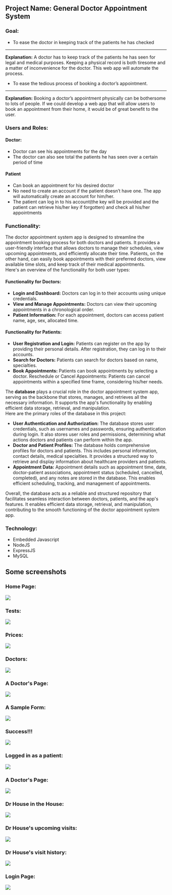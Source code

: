 ## Project Name: __General Doctor Appointment System__

### Goal:
* To ease the doctor in keeping track of the patients he has checked   
---
__Explanation:__ A doctor has to keep track of the patients he has seen for legal and medical purposes. Keeping a physical record is both tiresome and a matter of inconvenience for the doctor. This web app will automate the process.

* To ease the tedious process of booking a doctor’s appointment.
-----     
__Explanation:__ Booking a doctor’s appointment physically can be bothersome to lots of people. If we could develop a web app that will allow users to book an appointment from their home, it would be of great benefit to the user.

### Users and Roles:
#### Doctor:
* Doctor can see his appointments for the day
* The doctor can also see total the patients he has seen over a certain period of time

#### Patient
* Can book an appointment for his desired doctor
* No need to create an account if the patient doesn’t have one. The app will automatically create an account for him/her.
* The patient can log in to his account(the key will be provided and the patient can retrieve his/her key if forgotten) and check all his/her appointments

### Functionality:
The doctor appointment system app is designed to streamline the appointment booking process for both doctors and patients. It provides a user-friendly interface that allows doctors to manage their schedules, view upcoming appointments, and efficiently allocate their time. Patients, on the other hand, can easily book appointments with their preferred doctors, view available time slots, and keep track of their medical appointments.    
Here's an overview of the functionality for both user types:

#### Functionality for Doctors:
* __Login and Dashboard:__ Doctors can log in to their accounts using unique credentials. 
* __View and Manage Appointments:__ Doctors can view their upcoming appointments in a chronological order.
* __Patient Information:__ For each appointment, doctors can access patient name, age, sex, allocated time.   

#### Functionality for Patients:
* __User Registration and Login:__ Patients can register on the app by providing their personal details. After registration, they can log in to their accounts.
* __Search for Doctors:__ Patients can search for doctors based on name, specialties.
* __Book Appointments:__ Patients can book appointments by selecting a doctor.
Reschedule or Cancel Appointments: Patients can cancel appointments within a specified time frame, considering his/her needs.   

The __database__ plays a crucial role in the doctor appointment system app, serving as the backbone that stores, manages, and retrieves all the necessary information. It supports the app's functionality by enabling efficient data storage, retrieval, and manipulation.    
Here are the primary roles of the database in this project:   

* __User Authentication and Authorization:__ The database stores user credentials, such as usernames and passwords, ensuring authentication during login. It also stores user roles and permissions, determining what actions doctors and patients can perform within the app.
* __Doctor and Patient Profiles:__ The database holds comprehensive profiles for doctors and patients. This includes personal information, contact details, medical specialties. It provides a structured way to retrieve and display information about healthcare providers and patients.
* __Appointment Data:__ Appointment details such as appointment time, date, doctor-patient associations, appointment status (scheduled, cancelled, completed), and any notes are stored in the database. This enables efficient scheduling, tracking, and management of appointments.   

Overall, the database acts as a reliable and structured repository that facilitates seamless interaction between doctors, patients, and the app's features. It enables efficient data storage, retrieval, and manipulation, contributing to the smooth functioning of the doctor appointment system app.

### Technology:
* Embedded Javascript
* NodeJS
* ExpressJS
* MySQL

## Some screenshots

### Home Page:
<img src = "./images/gh_home.jpeg">   

### Tests:
<img src = "./images/gh_test.jpeg">

### Prices:
<img src = "./images/gh_prices.jpeg">   

### Doctors:
<img src = "./images/gh_doctors.jpeg">   

### A Doctor's Page:
<img src = "./images/gh_doc.jpeg">

### A Sample Form:
<img src = "./images/gh_book.jpeg">

### Success!!!
<img src = "./images/gh_success.jpeg">

### Logged in as a patient:
<img src = "./images/gh_logged_me.jpeg">

### A Doctor's Page:
<img src = "./images/gh_done.jpeg">

### Dr House in the House:
<img src = "./images/gh_house.jpeg">

### Dr House's upcoming visits:
<img src = "./images/gh_present.jpeg">

### Dr House's visit history:
<img src = "./images/gh_prev.jpeg">

### Login Page:
<img src = "./images/gh_login.jpeg">